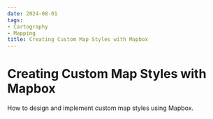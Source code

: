 ```yaml
---
date: 2024-08-01
tags:
- Cartography
- Mapping
title: Creating Custom Map Styles with Mapbox
---
```


# Creating Custom Map Styles with Mapbox

How to design and implement custom map styles using Mapbox.
